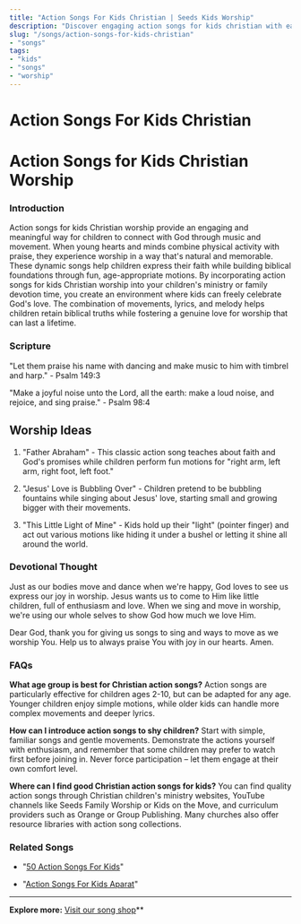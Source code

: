 ```yaml
---
title: "Action Songs For Kids Christian | Seeds Kids Worship"
description: "Discover engaging action songs for kids christian with easy motions and biblical lessons. Perfect for children's worship, Sunday school, and family devotions."
slug: "/songs/action-songs-for-kids-christian"
- "songs"
tags:
- "kids"
- "songs"
- "worship"
---
```


# Action Songs For Kids Christian

# Action Songs for Kids Christian Worship

### Introduction
Action songs for kids Christian worship provide an engaging and meaningful way for children to connect with God through music and movement. When young hearts and minds combine physical activity with praise, they experience worship in a way that's natural and memorable. These dynamic songs help children express their faith while building biblical foundations through fun, age-appropriate motions. By incorporating action songs for kids Christian worship into your children's ministry or family devotion time, you create an environment where kids can freely celebrate God's love. The combination of movements, lyrics, and melody helps children retain biblical truths while fostering a genuine love for worship that can last a lifetime.

### Scripture
"Let them praise his name with dancing and make music to him with timbrel and harp." - Psalm 149:3

"Make a joyful noise unto the Lord, all the earth: make a loud noise, and rejoice, and sing praise." - Psalm 98:4

## Worship Ideas
1. "Father Abraham" - This classic action song teaches about faith and God's promises while children perform fun motions for "right arm, left arm, right foot, left foot."

2. "Jesus' Love is Bubbling Over" - Children pretend to be bubbling fountains while singing about Jesus' love, starting small and growing bigger with their movements.

3. "This Little Light of Mine" - Kids hold up their "light" (pointer finger) and act out various motions like hiding it under a bushel or letting it shine all around the world.

### Devotional Thought
Just as our bodies move and dance when we're happy, God loves to see us express our joy in worship. Jesus wants us to come to Him like little children, full of enthusiasm and love. When we sing and move in worship, we're using our whole selves to show God how much we love Him.

Dear God, thank you for giving us songs to sing and ways to move as we worship You. Help us to always praise You with joy in our hearts. Amen.

### FAQs

**What age group is best for Christian action songs?**
Action songs are particularly effective for children ages 2-10, but can be adapted for any age. Younger children enjoy simple motions, while older kids can handle more complex movements and deeper lyrics.

**How can I introduce action songs to shy children?**
Start with simple, familiar songs and gentle movements. Demonstrate the actions yourself with enthusiasm, and remember that some children may prefer to watch first before joining in. Never force participation – let them engage at their own comfort level.

**Where can I find good Christian action songs for kids?**
You can find quality action songs through Christian children's ministry websites, YouTube channels like Seeds Family Worship or Kids on the Move, and curriculum providers such as Orange or Group Publishing. Many churches also offer resource libraries with action song collections.

### Related Songs

- "[50 Action Songs For Kids](/songs/50-action-songs-for-kids/)"

- "[Action Songs For Kids Aparat](/songs/action-songs-for-kids-aparat/)"

---

**Explore more:** [Visit our song shop](https://seedskidsworship.com/shop)**

<!-- Schema Markup -->
<script type="application/ld+json">
{
  "@context": "https://schema.org",
  "@type": "MusicRecording",
  "name": "Action Songs For Kids Christian",
  "byArtist": {
    "@type": "MusicGroup",
    "name": "Seeds Kids Worship"
  },
  "isFamilyFriendly": true,
  "url": "https://seedskidsworship.com/songs/action-songs-for-kids-christian/"
}
</script>